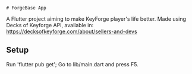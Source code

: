     # ForgeBase App

A Flutter project aiming to make KeyForge player's life better.
Made using Decks of Keyforge API, available in: https://decksofkeyforge.com/about/sellers-and-devs

## Setup

Run 'flutter pub get';
Go to lib/main.dart and press F5.
